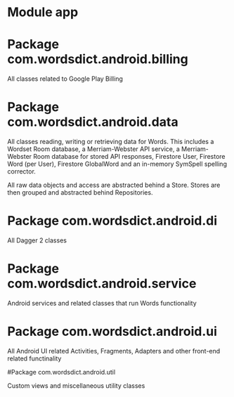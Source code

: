 # Module app

# Package com.wordsdict.android.billing

All classes related to Google Play Billing

# Package com.wordsdict.android.data

All classes reading, writing or retrieving data for Words. This includes a Wordset Room database, 
a Merriam-Webster API service, a Merriam-Webster Room database for stored API responses, 
Firestore User, Firestore Word (per User), Firestore GlobalWord and an in-memory SymSpell 
spelling corrector.

All raw data objects and access are abstracted behind a Store. Stores are then grouped 
and abstracted behind Repositories. 

# Package com.wordsdict.android.di

All Dagger 2 classes

# Package com.wordsdict.android.service

Android services and related classes that run Words functionality

# Package com.wordsdict.android.ui

All Android UI related Activities, Fragments, Adapters and other front-end related functinality

#Package com.wordsdict.android.util

Custom views and miscellaneous utility classes